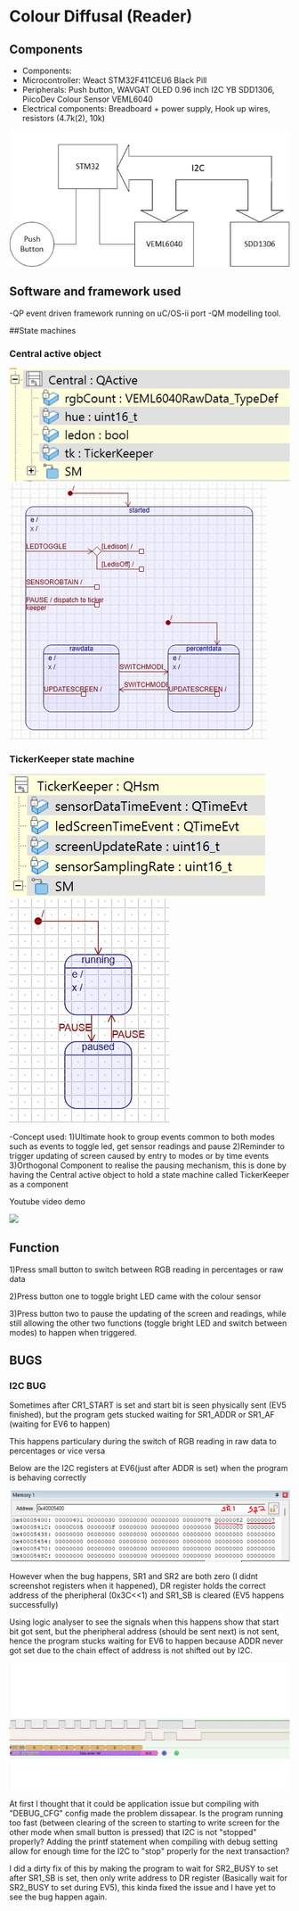 # Colour Diffusal (Reader)
## Components
- Components:
- Microcontroller: Weact STM32F411CEU6 Black Pill
- Peripherals: Push button, WAVGAT OLED 0.96 inch I2C YB SDD1306, PiicoDev Colour Sensor VEML6040
- Electrical components: Breadboard + power supply, Hook up wires, resistors (4.7k(2), 10k)

![plot](./Images/ColourDiffusalSystem.jpg)

## Software and framework used
-QP event driven framework running on uC/OS-ii port
-QM modelling tool.

##State machines
### Central active object
![plot](./Images/Object_Central.jpg) 
![plot](./Images/StateMachine_Central.jpg)

### TickerKeeper state machine
![plot](./Images/Object_TickerKeeper.jpg) 
![plot](./Images/StateMachine_TickerKeeper.jpg)



-Concept used:
 1)Ultimate hook to group events common to both modes such as events to toggle led, get sensor readings and pause 
 2)Reminder to trigger updating of screen caused by entry to modes or by time events
 3)Orthogonal Component to realise the pausing mechanism, this is done by having the Central active object to hold a state machine called TickerKeeper as a component

Youtube video demo

[<img src="https://i.ytimg.com/vi/wuQkIFQZJ5Q/maxresdefault.jpg" width="50%">](https://www.youtube.com/watch?v=wuQkIFQZJ5Q "Colour Diffusal Demo")

## Function
1)Press small button to switch between RGB reading in percentages or raw data

2)Press button one to toggle bright LED came with the colour sensor

3)Press button two to pause the updating of the screen and readings, while still allowing the other two functions (toggle bright LED and switch between modes) to happen when triggered.

## BUGS
### I2C BUG
Sometimes after CR1_START is set and start bit is seen physically sent (EV5 finished), but the program gets stucked waiting for SR1_ADDR or SR1_AF (waiting for 
EV6 to happen)

This happens particulary during the switch of RGB reading in raw data to percentages or vice versa 

Below are the I2C registers at EV6(just after ADDR is set) when the program is behaving correctly

![plot](./Images/I2CRegCorrect.png)

However when the bug happens, SR1 and SR2 are both zero (I didnt screenshot registers when it happened), DR register holds the correct address of the pheripheral (0x3C<<1) and SR1_SB is cleared (EV5 happens successfully)

Using logic analyser to see the signals when this happens show that start bit got sent, but the pheripheral address (should be sent next) is not sent, hence the program stucks waiting for EV6 to happen because ADDR never got set due to the chain effect of address is not shifted out by I2C.

![plot](./Images/I2CAddressNotSending.jpg)

At first I thought that it could be application issue but compiling with "DEBUG_CFG" config made the problem dissapear. Is the program running too fast (between clearing of the screen to starting to write screen for the other mode when small button is pressed) that I2C is not "stopped" properly? Adding the printf statement when compiling with debug setting allow for enough time for the I2C to "stop" properly for the next transaction?

I did a dirty fix of this by making the program to wait for SR2_BUSY to set after SR1_SB is set, then only write address to DR register (Basically wait for SR2_BUSY to set during EV5), this kinda fixed the issue and I have yet to see the bug happen again.


 